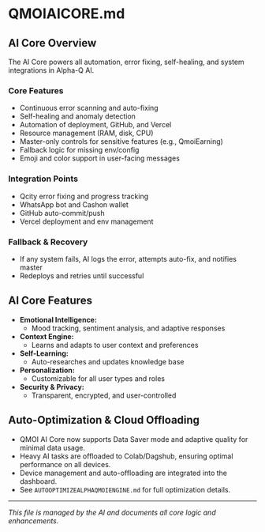 # QMOIAICORE.md

## AI Core Overview

The AI Core powers all automation, error fixing, self-healing, and system integrations in Alpha-Q AI.

### Core Features
- Continuous error scanning and auto-fixing
- Self-healing and anomaly detection
- Automation of deployment, GitHub, and Vercel
- Resource management (RAM, disk, CPU)
- Master-only controls for sensitive features (e.g., QmoiEarning)
- Fallback logic for missing env/config
- Emoji and color support in user-facing messages

### Integration Points
- Qcity error fixing and progress tracking
- WhatsApp bot and Cashon wallet
- GitHub auto-commit/push
- Vercel deployment and env management

### Fallback & Recovery
- If any system fails, AI logs the error, attempts auto-fix, and notifies master
- Redeploys and retries until successful

## AI Core Features

- **Emotional Intelligence:**
  - Mood tracking, sentiment analysis, and adaptive responses
- **Context Engine:**
  - Learns and adapts to user context and preferences
- **Self-Learning:**
  - Auto-researches and updates knowledge base
- **Personalization:**
  - Customizable for all user types and roles
- **Security & Privacy:**
  - Transparent, encrypted, and user-controlled

## Auto-Optimization & Cloud Offloading
- QMOI AI Core now supports Data Saver mode and adaptive quality for minimal data usage.
- Heavy AI tasks are offloaded to Colab/Dagshub, ensuring optimal performance on all devices.
- Device management and auto-offloading are integrated into the dashboard.
- See `AUTOOPTIMIZEALPHAQMOIENGINE.md` for full optimization details.

---

*This file is managed by the AI and documents all core logic and enhancements.* 